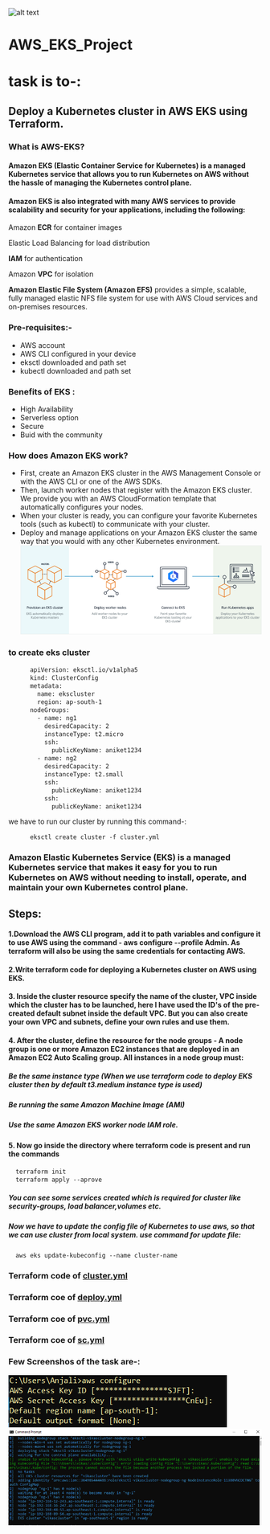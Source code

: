 

![alt text](https://miro.medium.com/max/2800/1*c_alK7iZgOyKMTCQBxpOBQ.png)


# AWS_EKS_Project


# task is to-:
## Deploy a Kubernetes cluster in AWS EKS using Terraform.


### What is AWS-EKS?

#### Amazon EKS (Elastic Container Service for Kubernetes) is a managed Kubernetes service that allows you to run Kubernetes on AWS without the hassle of managing the Kubernetes control plane.

#### Amazon EKS is also integrated with many AWS services to provide scalability and security for your applications, including the following:
Amazon **ECR** for container images

Elastic Load Balancing for load distribution

**IAM** for authentication

Amazon **VPC** for isolation

**Amazon Elastic File System (Amazon EFS)** provides a simple, scalable, fully managed elastic NFS file system for use with AWS Cloud services and on-premises resources.

### Pre-requisites:-

- AWS account
- AWS CLI configured in your device
- eksctl downloaded and path set
- kubectl downloaded and path set


### Benefits of EKS :

- High Availability
- Serverless option
- Secure
- Buid with the community


### How does Amazon EKS work?

- First, create an Amazon EKS cluster in the AWS Management Console or with the AWS CLI or one of the AWS SDKs.
- Then, launch worker nodes that register with the Amazon EKS cluster. We provide you with an AWS CloudFormation template that automatically configures your nodes.
- When your cluster is ready, you can configure your favorite Kubernetes tools (such as kubectl) to communicate with your cluster.
- Deploy and manage applications on your Amazon EKS cluster the same way that you would with any other Kubernetes environment.
![alt text](https://raw.githubusercontent.com/aniketambasta/AWS_EKS/master/ss1.png)



### to create eks cluster
```
      apiVersion: eksctl.io/v1alpha5
      kind: ClusterConfig
      metadata:
        name: ekscluster
        region: ap-south-1
      nodeGroups:
        - name: ng1
          desiredCapacity: 2
          instanceType: t2.micro
          ssh:
            publicKeyName: aniket1234
        - name: ng2
          desiredCapacity: 2
          instanceType: t2.small
          ssh:
            publicKeyName: aniket1234
          ssh:
            publicKeyName: aniket1234
```
we have to run our cluster by running this command-:
```
      eksctl create cluster -f cluster.yml
   ```   
   
      
      
      
      
      
      
      
      
      
      
      
      
      
      
      














### Amazon Elastic Kubernetes Service (EKS) is a managed Kubernetes service that makes it easy for you to run Kubernetes on AWS without needing to install, operate, and maintain       your own Kubernetes control plane.

## Steps:

#### 1.Download the AWS CLI program, add it to path variables and configure it to use AWS using the command - aws configure --profile Admin. As terraform will also be using the same credentials for contacting AWS.

#### 2.Write terraform code for deploying a Kubernetes cluster on AWS using EKS.

#### 3.  Inside the cluster resource specify the name of the cluster, VPC inside which the cluster has to be launched, here I have used the ID's of the pre-created default subnet inside the default VPC. But you can also create your own VPC and subnets, define your own rules and use them.

#### 4. After the cluster, define the resource for the node groups - A node group is one or more Amazon EC2 instances that are deployed in an Amazon EC2 Auto Scaling group. All instances in a node group must:

##### Be the same instance type (When we use terraform code to deploy EKS cluster then by default t3.medium instance type is used)
##### Be running the same Amazon Machine Image (AMI)
##### Use the same Amazon EKS worker node IAM role.
#### 5. Now go inside the directory where terraform code is present and run the commands
      terraform init
      terraform apply --aprove
      
##### You can see some services created which is required for cluster like security-groups, load balancer,volumes etc.

##### Now we have to update the config file of Kubernetes to use aws, so that we can use cluster from local system. use command for update file:      
      aws eks update-kubeconfig --name cluster-name


### Terraform code of [cluster.yml](https://github.com/aniketambasta/AWS_EKS/blob/master/cluster.yml)
### Terraform coe of [deploy.yml](https://github.com/aniketambasta/AWS_EKS/blob/master/deploy.yml)
### Terraform coe of [pvc.yml](https://github.com/aniketambasta/AWS_EKS/blob/master/pvc.yml)
### Terraform coe of [sc.yml](https://github.com/aniketambasta/AWS_EKS/blob/master/sc.yml)


### Few Screenshos of the task are-:

![alt text](https://github.com/aniketambasta/AWS_EKS/blob/master/dsa.PNG?raw=true)
![alt text](https://raw.githubusercontent.com/aniketambasta/AWS_EKS/master/asdfghjk.png)




